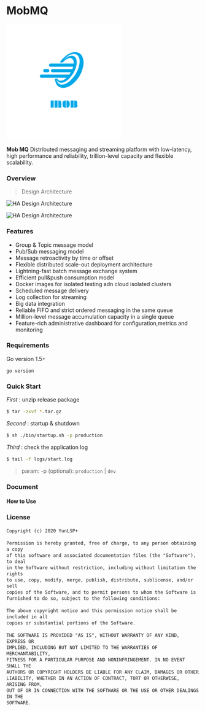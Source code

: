 # MobMQ

<img src="document/logo.jpg" weight="300px" height="300px"/>

<b>Mob MQ</b> Distributed messaging and streaming platform with low-latency, high performance and reliability,
 trillion-level capacity and flexible scalability.

### Overview

> Design Architecture

![HA Design Architecture](document/ha-design.jpg)

![HA Design Architecture](document/Mixmicro-HA.jpg)

### Features
* Group & Topic message model
* Pub/Sub messaging model
* Message retroactivity by time or offset
* Flexible distributed scale-out deployment architecture
* Lightning-fast batch message exchange system
* Efficient pull&push consumption model
* Docker images for isolated testing adn cloud isolated clusters
* Scheduled message delivery
* Log collection for streaming
* Big data integration
* Reliable FIFO and strict ordered messaging in the same queue
* Million-level message accumulation capacity in a single queue
* Feature-rich administrative dashboard for configuration,metrics and monitoring

### Requirements

Go version 1.5+
```
go version
```

### Quick Start

*First* : unzip release package

```bash
$ tar -zxvf *.tar.gz
```

*Second* : startup & shutdown

```bash
$ sh ./bin/startup.sh -p production  
```

*Third* : check the application log

```bash
$ tail -f logs/start.log
```

> param: -p (optional): `production` | `dev`


### Document

#### How to Use

### License
 
```
Copyright (c) 2020 YunLSP+

Permission is hereby granted, free of charge, to any person obtaining a copy
of this software and associated documentation files (the "Software"), to deal
in the Software without restriction, including without limitation the rights
to use, copy, modify, merge, publish, distribute, sublicense, and/or sell
copies of the Software, and to permit persons to whom the Software is
furnished to do so, subject to the following conditions:

The above copyright notice and this permission notice shall be included in all
copies or substantial portions of the Software.

THE SOFTWARE IS PROVIDED "AS IS", WITHOUT WARRANTY OF ANY KIND, EXPRESS OR
IMPLIED, INCLUDING BUT NOT LIMITED TO THE WARRANTIES OF MERCHANTABILITY,
FITNESS FOR A PARTICULAR PURPOSE AND NONINFRINGEMENT. IN NO EVENT SHALL THE
AUTHORS OR COPYRIGHT HOLDERS BE LIABLE FOR ANY CLAIM, DAMAGES OR OTHER
LIABILITY, WHETHER IN AN ACTION OF CONTRACT, TORT OR OTHERWISE, ARISING FROM,
OUT OF OR IN CONNECTION WITH THE SOFTWARE OR THE USE OR OTHER DEALINGS IN THE
SOFTWARE.

```
